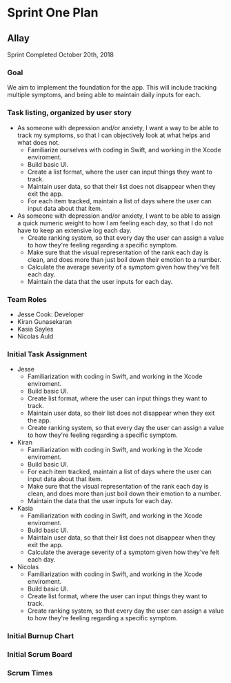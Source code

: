 # Sprint One Plan
## Allay
Sprint Completed October 20th, 2018

### Goal
We aim to implement the foundation for the app. This will include tracking multiple symptoms, and being able to maintain daily inputs for each.

### Task listing, organized by user story
* As someone with depression and/or anxiety, I want a way to be able to track my symptoms, so that I can objectively look at what helps and what does not.
  * Familiarize ourselves with coding in Swift, and working in the Xcode enviroment.
  * Build basic UI.
  * Create a list format, where the user can input things they want to track.
  * Maintain user data, so that their list does not disappear when they exit the app.
  * For each item tracked, maintain a list of days where the user can input data about that item.
* As someone with depression and/or anxiety, I want to be able to assign a quick numeric weight to how I am feeling each day, so that I do not have to keep an extensive log each day.
  * Create ranking system, so that every day the user can assign a value to how they're feeling regarding a specific symptom.
  * Make sure that the visual representation of the rank each day is clean, and does more than just boil down their emotion to a number.
  * Calculate the average severity of a symptom given how they've felt each day.
  * Maintain the data that the user inputs for each day.

### Team Roles
* Jesse Cook: Developer
* Kiran Gunasekaran
* Kasia Sayles
* Nicolas Auld

### Initial Task Assignment
* Jesse
  * Familiarization with coding in Swift, and working in the Xcode enviroment.
  * Build basic UI.
  * Create list format, where the user can input things they want to track.
  * Maintain user data, so their list does not disappear when they exit the app.
  * Create ranking system, so that every day the user can assign a value to how they're feeling regarding a specific symptom.
* Kiran
  * Familiarization with coding in Swift, and working in the Xcode enviroment.
  * Build basic UI.
  * For each item tracked, maintain a list of days where the user can input data about that item.
  * Make sure that the visual representation of the rank each day is clean, and does more than just boil down their emotion to a number.
  * Maintain the data that the user inputs for each day.
* Kasia
  * Familiarization with coding in Swift, and working in the Xcode enviroment.
  * Build basic UI.
  * Maintain user data, so that their list does not disappear when they exit the app.
  * Calculate the average severity of a symptom given how they've felt each day.
* Nicolas
   * Familiarization with coding in Swift, and working in the Xcode enviroment.
   * Build basic UI.
   * Create list format, where the user can input things they want to track.
   * Create ranking system, so that every day the user can assign a value to how they're feeling regarding a specific symptom.
   
 ### Initial Burnup Chart
 
 
 ### Initial Scrum Board
 
 ### Scrum Times

